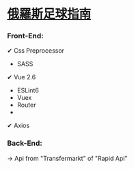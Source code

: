 # [俄羅斯足球指南](https://zhenyakao.github.io/fifawc/)

### Front-End:
✔ Css Preprocessor
  - SASS <br>
  
✔ Vue 2.6
  - ESLint6
  - Vuex
  - Router
  -   
✔ Axios

### Back-End:
→ Api from "Transfermarkt" of "Rapid Api"
